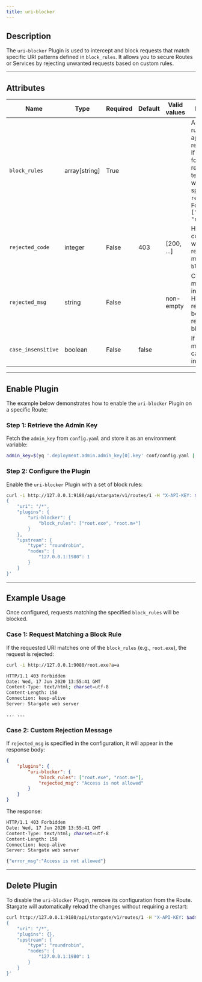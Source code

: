 ```yaml
---
title: uri-blocker  
---
```


## Description

The `uri-blocker` Plugin is used to intercept and block requests that match specific URI patterns defined in `block_rules`. It allows you to secure Routes or Services by rejecting unwanted requests based on custom rules.

---

## Attributes

| Name             | Type          | Required | Default | Valid values | Description                                                                                                                                                                                           |
|------------------|---------------|----------|---------|--------------|-------------------------------------------------------------------------------------------------------------------------------------------------------------------------------------------------------|
| `block_rules`    | array[string] | True     |         |              | A list of regex rules to match against request URIs. If a match is found, the request is terminated with the specified `rejected_code`. For example: `["root.exe", "root.m+"]`.                       |
| `rejected_code`  | integer       | False    | 403     | [200, ...]   | HTTP status code returned when the request matches any `block_rules`.                                                                                                                                |
| `rejected_msg`   | string        | False    |         | non-empty    | Custom message to include in the HTTP response body when a request is blocked.                                                                                                                       |
| `case_insensitive` | boolean     | False    | false   |              | If `true`, the match is case-insensitive.                                                                                                                                                             |

---

## Enable Plugin

The example below demonstrates how to enable the `uri-blocker` Plugin on a specific Route:

### Step 1: Retrieve the Admin Key
Fetch the `admin_key` from `config.yaml` and store it as an environment variable:

```bash
admin_key=$(yq '.deployment.admin.admin_key[0].key' conf/config.yaml | sed 's/"//g')
```

### Step 2: Configure the Plugin
Enable the `uri-blocker` Plugin with a set of block rules:

```bash
curl -i http://127.0.0.1:9180/api/stargate/v1/routes/1 -H "X-API-KEY: $admin_key" -X PUT -d '
{
    "uri": "/*",
    "plugins": {
        "uri-blocker": {
            "block_rules": ["root.exe", "root.m+"]
        }
    },
    "upstream": {
        "type": "roundrobin",
        "nodes": {
            "127.0.0.1:1980": 1
        }
    }
}'
```

---

## Example Usage

Once configured, requests matching the specified `block_rules` will be blocked.

### Case 1: Request Matching a Block Rule  
If the requested URI matches one of the `block_rules` (e.g., `root.exe`), the request is rejected:

```bash
curl -i http://127.0.0.1:9080/root.exe?a=a
```

```bash
HTTP/1.1 403 Forbidden
Date: Wed, 17 Jun 2020 13:55:41 GMT
Content-Type: text/html; charset=utf-8
Content-Length: 150
Connection: keep-alive
Server: Stargate web server

... ...
```

### Case 2: Custom Rejection Message  
If `rejected_msg` is specified in the configuration, it will appear in the response body:

```json
{
    "plugins": {
        "uri-blocker": {
            "block_rules": ["root.exe", "root.m+"],
            "rejected_msg": "Access is not allowed"
        }
    }
}
```

The response:

```bash
HTTP/1.1 403 Forbidden
Date: Wed, 17 Jun 2020 13:55:41 GMT
Content-Type: text/html; charset=utf-8
Content-Length: 150
Connection: keep-alive
Server: Stargate web server

{"error_msg":"Access is not allowed"}
```

---

## Delete Plugin

To disable the `uri-blocker` Plugin, remove its configuration from the Route. Stargate will automatically reload the changes without requiring a restart:

```bash
curl http://127.0.0.1:9180/api/stargate/v1/routes/1 -H "X-API-KEY: $admin_key" -X PUT -d '
{
    "uri": "/*",
    "plugins": {},
    "upstream": {
        "type": "roundrobin",
        "nodes": {
            "127.0.0.1:1980": 1
        }
    }
}'
```
